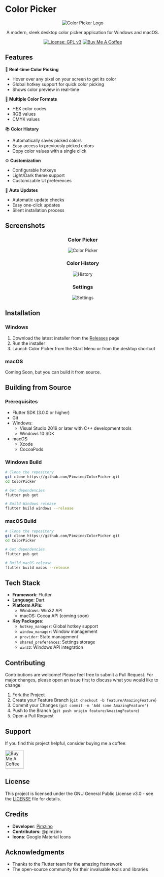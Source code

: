 # Color Picker

<div align="center">

![Color Picker Logo](assets/images/logo.png)

A modern, sleek desktop color picker application for Windows and macOS.

[![License: GPL v3](https://img.shields.io/badge/License-GPLv3-blue.svg)](https://www.gnu.org/licenses/gpl-3.0)
[![Buy Me A Coffee](https://img.shields.io/badge/Buy%20Me%20A%20Coffee-donate-yellow.svg)](https://www.buymeacoffee.com/pimzino)

</div>

## Features

🎨 **Real-time Color Picking**
- Hover over any pixel on your screen to get its color
- Global hotkey support for quick color picking
- Shows color preview in real-time

🎯 **Multiple Color Formats**
- HEX color codes
- RGB values
- CMYK values

📚 **Color History**
- Automatically saves picked colors
- Easy access to previously picked colors
- Copy color values with a single click

⚙️ **Customization**
- Configurable hotkeys
- Light/Dark theme support
- Customizable UI preferences

🔄 **Auto Updates**
- Automatic update checks
- Easy one-click updates
- Silent installation process

## Screenshots

<div align="center">

### Color Picker
![Color Picker](assets/screenshots/Color%20Picker.png)

### Color History
![History](assets/screenshots/History.png)

### Settings
![Settings](assets/screenshots/Settings.png)

</div>

## Installation

### Windows
1. Download the latest installer from the [Releases](https://github.com/Pimzino/ColorPicker/releases) page
2. Run the installer
3. Launch Color Picker from the Start Menu or from the desktop shortcut

### macOS
Coming Soon, but you can build it from source.

## Building from Source

### Prerequisites
- Flutter SDK (3.0.0 or higher)
- Git
- Windows:
  - Visual Studio 2019 or later with C++ development tools
  - Windows 10 SDK
- macOS:
  - Xcode
  - CocoaPods

### Windows Build
```bash
# Clone the repository
git clone https://github.com/Pimzino/ColorPicker.git
cd ColorPicker

# Get dependencies
flutter pub get

# Build Windows release
flutter build windows --release
```

### macOS Build
```bash
# Clone the repository
git clone https://github.com/Pimzino/ColorPicker.git
cd ColorPicker

# Get dependencies
flutter pub get

# Build macOS release
flutter build macos --release
```

## Tech Stack

- **Framework**: Flutter
- **Language**: Dart
- **Platform APIs**:
  - Windows: Win32 API
  - macOS: Cocoa API (coming soon)
- **Key Packages**:
  - `hotkey_manager`: Global hotkey support
  - `window_manager`: Window management
  - `provider`: State management
  - `shared_preferences`: Settings storage
  - `win32`: Windows API integration

## Contributing

Contributions are welcome! Please feel free to submit a Pull Request. For major changes, please open an issue first to discuss what you would like to change.

1. Fork the Project
2. Create your Feature Branch (`git checkout -b feature/AmazingFeature`)
3. Commit your Changes (`git commit -m 'Add some AmazingFeature'`)
4. Push to the Branch (`git push origin feature/AmazingFeature`)
5. Open a Pull Request

## Support

If you find this project helpful, consider buying me a coffee:

<a href="https://www.buymeacoffee.com/pimzino" target="_blank">
  <img src="https://cdn.buymeacoffee.com/buttons/v2/default-yellow.png" alt="Buy Me A Coffee" height="60">
</a>

## License

This project is licensed under the GNU General Public License v3.0 - see the [LICENSE](LICENSE) file for details.

## Credits

- **Developer**: [Pimzino](https://github.com/Pimzino)
- **Contributors**: @pimzino
- **Icons**: Google Material Icons

## Acknowledgments

- Thanks to the Flutter team for the amazing framework
- The open-source community for their invaluable tools and libraries
